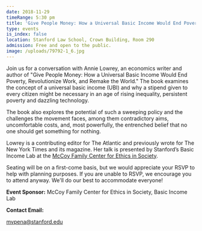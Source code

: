 ```yaml
---
date: 2018-11-29
timeRange: 5:30 pm
title: 'Give People Money: How a Universal Basic Income Would End Poverty, Revolutionize Work, and Remake the World'
type: events
is_index: false
location: Stanford Law School, Crown Building, Room 290
admission: Free and open to the public. 
image: /uploads/79792-1_6.jpg
---
```


Join us for a conversation with Annie Lowrey, an economics writer and author of "Give People Money: How a Universal Basic Income Would End Poverty, Revolutionize Work, and Remake the World." The book examines the concept of a universal basic income (UBI) and why a stipend given to every citizen might be necessary in an age of rising inequality, persistent poverty and dazzling technology.

The book also explores the potential of such a sweeping policy and the challenges the movement faces, among them contradictory aims, uncomfortable costs, and, most powerfully, the entrenched belief that no one should get something for nothing.

Lowrey is a contributing editor for The Atlantic and previously wrote for The New York Times and its magazine. Her talk is presented by Stanford’s Basic Income Lab at the <a href="https://ethicsinsociety.stanford.edu/" target="_blank">McCoy Family Center for Ethics in Society</a>.

Seating will be on a first-come basis, but we would appreciate your RSVP to help with planning purposes. If you are unable to RSVP, we encourage you to attend anyway. We'll do our best to accommodate everyone!

**Event Sponsor:** 
McCoy Family Center for Ethics in Society, Basic Income Lab

**Contact Email:**
 
mvpena@stanford.edu